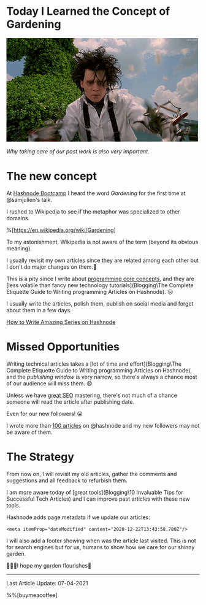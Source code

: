 # Today I Learned the Concept of Gardening

![Today I Learned the Concept of Gardening](dcf10eafbc2b3c0639fea369aeefc13a.gif)

*Why taking care of our past work is also very important.*

# The new concept

At [Hashnode Bootcamp](https://hashnode.com/bootcamp/batch-3) I heard the word *Gardening* for the first time at @samjulien's talk.

I rushed to Wikipedia to see if the metaphor was specialized to other domains.

%[https://en.wikipedia.org/wiki/Gardening]

To my astonishment, Wikipedia is not aware of the term (beyond its obvious meaning).

I usually revisit my own articles since they are related among each other but I don't do major changes on them.📕

This is a pity since I write about [programming core concepts](https://hashnode.com/n/programming/recent), and they are [less volatile than fancy new technology tutorials](Blogging\The Complete Etiquette Guide to Writing programming Articles on Hashnode). 😥

I usually write the articles, polish them, publish on social media and forget about them in a few days.

[How to Write Amazing Series on Hashnode]()

# Missed Opportunities

Writing technical articles takes a [lot of time and effort](Blogging\The Complete Etiquette Guide to Writing programming Articles on Hashnode), and the *publishing window* is very narrow, so there's always a chance most of our audience will miss them. 😧

Unless we have [great SEO](https://catalins.tech/canonical-url-what-is-it-and-why-should-you-care) mastering, there's not much of a chance someone will read the article after publishing date.

Even for our new followers! 😛

I wrote more than [100 articles](https://maximilianocontieri/) on @hashnode and my new followers may not be aware of them.

# The Strategy

From now on, I will revisit my old articles, gather the comments and suggestions and all feedback to refurbish them.

I am more aware today of [great tools](Blogging\10 Invaluable Tips for Successful Tech Articles) and I can improve past articles with these new tools.

Hashnode adds page metadata if we update our articles:


```
<meta itemProp="dateModified" content="2020-12-22T13:43:58.780Z"/>
``` 
 
I will also add a footer showing when was the article last visited. This is not for search engines but for us, humans to show how we care for our shinny garden.

👨🏽‍🌾I hope my garden flourishes🌻

* * * 

Last Article Update: 07-04-2021


%%[buymeacoffee]